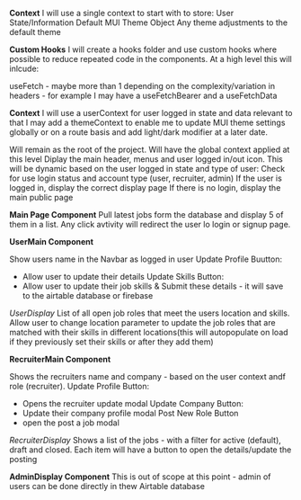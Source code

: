 **Context** I will use a single context to start with to store: User State/Information Default MUI
Theme Object Any theme adjustments to the default theme

**Custom Hooks** I will create a hooks folder and use custom hooks where possible to reduce repeated
code in the components. At a high level this will inlcude:

useFetch - maybe more than 1 depending on the complexity/variation in headers - for example I may
have a useFetchBearer and a useFetchData 

**Context**
I will use a userContext for user logged in state and data relevant to that 
I may add a themeContext to enable me to update MUI theme settings globally or on a route basis and add light/dark modifier at a later date.

<App />
Will remain as the root of the project. Will have the global context applied at this level

<NavBar />
Diplay the main header, menus and user logged in/out icon. This will be dynamic based on the user logged in state and type of user:
Check for use login status and account type (user, recruiter, admin) If the user is logged in,
display the correct display page If there is no login, display the main public page

**Main Page Component**
Pull latest jobs form the database and display 5 of them in a list. Any click avtivity will redirect the user lo login or signup page.

**UserMain Component** 

Show users name in the Navbar as logged in user
Update Profile Buutton:
- Allow user to update their details 
Update Skills Button:
- Allow user to update their job skills & Submit these details - it will save to the airtable database or firebase

*UserDisplay*
List of all open job roles that meet the users location and skills. 
Allow user to change location parameter to update the job roles that are matched with their skills in different locations(this will autopopulate on load if they previously set their skills or after they add them)

**RecruiterMain Component** 

Shows the recruiters name and company - based on the user context andf role (recruiter).
Update Profile Button:
- Opens the recruiter update modal 
Update Company Button:
- Update their company profile modal
Post New Role Button
- open the post a job modal 

*RecruiterDisplay*
Shows a list of the jobs - with a filter for active (default), draft and closed. Each item will have a button to open the details/update the posting

**AdminDisplay Component** This is out of scope at this point - admin of users can be done directly
in thew Airtable database
